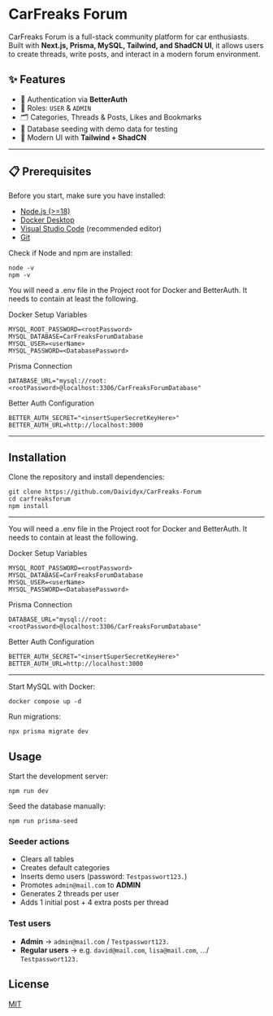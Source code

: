 # CarFreaks Forum

CarFreaks Forum is a full-stack community platform for car enthusiasts.  
Built with **Next.js, Prisma, MySQL, Tailwind, and ShadCN UI**, it allows users to create threads, write posts, and interact in a modern forum environment.

## ✨ Features

- 🔐 Authentication via **BetterAuth**
- 👥 Roles: `USER` & `ADMIN`
- 🗂️ Categories, Threads & Posts, Likes and Bookmarks
- 🌱 Database seeding with demo data for testing
- 🎨 Modern UI with **Tailwind + ShadCN**

---

## 📋 Prerequisites

Before you start, make sure you have installed:

- [Node.js (>=18)](https://nodejs.org/)
- [Docker Desktop](https://www.docker.com/products/docker-desktop/)
- [Visual Studio Code](https://code.visualstudio.com/) (recommended editor)
- [Git](https://git-scm.com/)

Check if Node and npm are installed:

    node -v
    npm -v

You will need a .env file in the Project root for Docker and BetterAuth.
It needs to contain at least the following.

Docker Setup Variables

    MYSQL_ROOT_PASSWORD=<rootPassword>
    MYSQL_DATABASE=CarFreaksForumDatabase
    MYSQL_USER=<userName>
    MYSQL_PASSWORD=<DatabasePassword>

Prisma Connection

    DATABASE_URL="mysql://root:<rootPassword>@localhost:3306/CarFreaksForumDatabase"

Better Auth Configuration

    BETTER_AUTH_SECRET="<insertSuperSecretKeyHere>"
    BETTER_AUTH_URL=http://localhost:3000

---

## Installation

Clone the repository and install dependencies:

    git clone https://github.com/Daividyx/CarFreaks-Forum
    cd carfreaksforum
    npm install

---

You will need a .env file in the Project root for Docker and BetterAuth.
It needs to contain at least the following.

Docker Setup Variables

    MYSQL_ROOT_PASSWORD=<rootPassword>
    MYSQL_DATABASE=CarFreaksForumDatabase
    MYSQL_USER=<userName>
    MYSQL_PASSWORD=<DatabasePassword>

Prisma Connection

    DATABASE_URL="mysql://root:<rootPassword>@localhost:3306/CarFreaksForumDatabase"

Better Auth Configuration

    BETTER_AUTH_SECRET="<insertSuperSecretKeyHere>"
    BETTER_AUTH_URL=http://localhost:3000

---

Start MySQL with Docker:

    docker compose up -d

Run migrations:

    npx prisma migrate dev

## Usage

Start the development server:

    npm run dev

Seed the database manually:

    npm run prisma-seed

### Seeder actions

- Clears all tables
- Creates default categories
- Inserts demo users (password: `Testpasswort123.`)
- Promotes `admin@mail.com` to **ADMIN**
- Generates 2 threads per user
- Adds 1 initial post + 4 extra posts per thread

### Test users

- **Admin** → `admin@mail.com` / `Testpasswort123.`
- **Regular users** → e.g. `david@mail.com`, `lisa@mail.com`, .../ `Testpasswort123.`

## License

[MIT](https://choosealicense.com/licenses/mit/)
